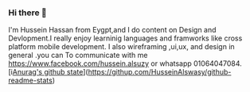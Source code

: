 ### Hi there 👋

I'm Hussein Hassan from Eygpt,and I do content on Design and Devlopment.I really enjoy learninig languages and framworks like cross platform mobile development.
I also wireframing ,ui,ux, and design in general .you can To communicate with me https://www.facebook.com/hussein.alsuzy or whatsapp 01064047084.
[i[Anurag's github state](https://github-readme-stats.vercel.app/api?username=HusseinAlswasy)](https://githup.com/HusseinAlswasy/github-readme-stats)
